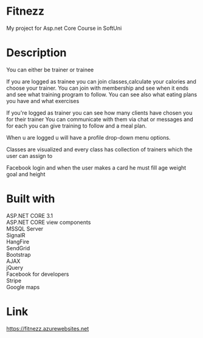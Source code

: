 # Fitnezz
My project for Asp.net Core Course in SoftUni
# Description
You can either be trainer or trainee 

If you are logged as trainee you can join classes,calculate your calories and choose your trainer. You can join with membership and see when it ends and see what training program to follow. You can see also what eating plans you have and what exercises 

If you're logged as trainer you can see how many clients have chosen you for their trainer
You can communicate with them via chat or messages and for each you can give training to follow and a meal plan. 

When u are logged u will have a profile drop-down menu options. 

Classes are visualized and every class has collection of trainers which the user can assign to 

Facebook login and when the user makes a card he must fill age weight goal and height 

# Built with
ASP.NET CORE 3.1   
ASP.NET CORE view components  
MSSQL Server  
SignalR  
HangFire  
SendGrid  
Bootstrap  
AJAX   
jQuery  
Facebook for developers  
Stripe   
Google maps  
# Link
https://fitnezz.azurewebsites.net
